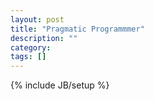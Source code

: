 ```yaml
---
layout: post
title: "Pragmatic Programmmer"
description: ""
category: 
tags: []
---
```

{% include JB/setup %}
